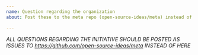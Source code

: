 ```yaml
---
name: Question regarding the organization
about: Post these to the meta repo (open-source-ideas/meta) instead of here.

---
```


*ALL QUESTIONS REGARDING THE INITIATIVE SHOULD BE POSTED AS ISSUES TO https://github.com/open-source-ideas/meta INSTEAD OF HERE*
